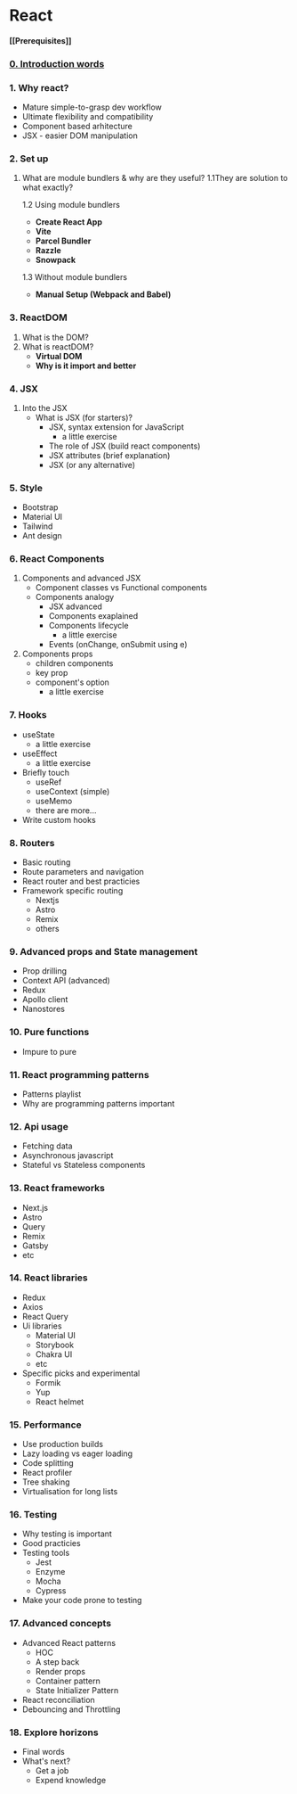 
# React

#### [[Prerequisites]]

### [0. Introduction words](/NavigoRoadmaps/web/frontend/React/Chapters/Introduction.md)

### 1. Why react?
* Mature simple-to-grasp dev workflow
* Ultimate flexibility and compatibility
* Component based arhitecture
* JSX - easier DOM manipulation

### 2. Set up
1. What are module bundlers & why are they useful?
	1.1They are solution to what exactly?

	1.2 Using  module bundlers
	* **Create React App**
	* **Vite**
	* **Parcel Bundler**
	* **Razzle**
	* **Snowpack**

	1.3 Without module bundlers
	* **Manual Setup (Webpack and Babel)**

### 3. ReactDOM
1. What is the DOM?
2. What is reactDOM?
	* **Virtual DOM**
	* **Why is it import and better**

### 4. JSX
1. Into the JSX
	* What is JSX (for starters)?
		* JSX, syntax extension for JavaScript
			*  a little exercise
		* The role of JSX (build react components)
		* JSX attributes (brief explanation)
		* JSX (or any alternative)

### 5. Style
* Bootstrap
* Material UI
* Tailwind
* Ant design
	
### 6. React Components
1. Components and advanced JSX
	* Component classes vs Functional components
	* Components analogy
		* JSX advanced
		* Components exaplained 
		* Components lifecycle
			* a little exercise
		* Events (onChange, onSubmit using e)
2. Components props
	* children components
	* key prop
	* component's option
		* a little exercise

### 7. Hooks
* useState
	* a little exercise 
* useEffect
	* a little exercise 
* Briefly touch
	* useRef
	* useContext (simple)
	* useMemo
	* there are more...
* Write custom hooks

### 8. Routers
* Basic routing
* Route parameters and navigation
* React router and best practicies
* Framework specific routing
	* Nextjs
	* Astro
	* Remix
	* others

### 9. Advanced props and State management
* Prop drilling
* Context API (advanced)
* Redux
* Apollo client
* Nanostores

### 10. Pure functions
 * Impure to pure

### 11. React programming patterns
* Patterns playlist
* Why are programming patterns important

### 12. Api usage
* Fetching data
* Asynchronous javascript
* Stateful vs Stateless components

### 13. React frameworks
* Next.js
* Astro
* Query
* Remix
* Gatsby
* etc

### 14. React libraries
* Redux
* Axios
* React Query
* Ui libraries
	* Material UI
	* Storybook
	* Chakra UI
	* etc
* Specific picks and experimental
	* Formik
	* Yup
	* React helmet

### 15. Performance
* Use production builds
* Lazy loading vs eager loading
* Code splitting
* React profiler
* Tree shaking
* Virtualisation for long lists

### 16. Testing
* Why testing is important
* Good practicies
* Testing tools
	* Jest
	* Enzyme
	* Mocha
	* Cypress
* Make your code prone to testing

### 17. Advanced concepts
* Advanced React patterns
	* HOC
	* A step back
	* Render props
	* Container pattern
	* State Initializer Pattern
* React reconciliation
* Debouncing and Throttling

### 18. Explore horizons
* Final words
* What's next?
	* Get a job
	* Expend knowledge